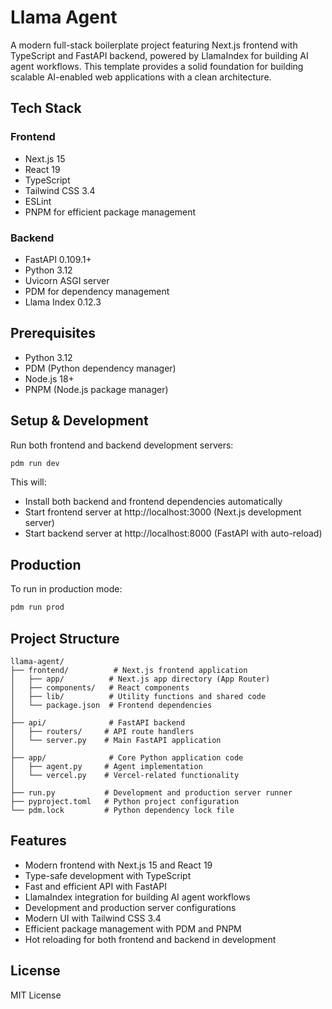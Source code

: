 # Llama Agent

A modern full-stack boilerplate project featuring Next.js frontend with TypeScript and FastAPI backend, powered by LlamaIndex for building AI agent workflows. This template provides a solid foundation for building scalable AI-enabled web applications with a clean architecture.

## Tech Stack

### Frontend
- Next.js 15
- React 19
- TypeScript
- Tailwind CSS 3.4
- ESLint
- PNPM for efficient package management

### Backend
- FastAPI 0.109.1+
- Python 3.12
- Uvicorn ASGI server
- PDM for dependency management
- Llama Index 0.12.3

## Prerequisites

- Python 3.12
- PDM (Python dependency manager)
- Node.js 18+
- PNPM (Node.js package manager)

## Setup & Development

Run both frontend and backend development servers:

```bash
pdm run dev
```

This will:
- Install both backend and frontend dependencies automatically
- Start frontend server at http://localhost:3000 (Next.js development server)
- Start backend server at http://localhost:8000 (FastAPI with auto-reload)

## Production

To run in production mode:

```bash
pdm run prod
```

## Project Structure

```
llama-agent/
├── frontend/          # Next.js frontend application
│   ├── app/          # Next.js app directory (App Router)
│   ├── components/   # React components
│   ├── lib/          # Utility functions and shared code
│   └── package.json  # Frontend dependencies
│
├── api/              # FastAPI backend
│   ├── routers/     # API route handlers
│   └── server.py    # Main FastAPI application
│
├── app/              # Core Python application code
│   ├── agent.py     # Agent implementation
│   └── vercel.py    # Vercel-related functionality
│
├── run.py           # Development and production server runner
├── pyproject.toml   # Python project configuration
└── pdm.lock         # Python dependency lock file
```

## Features

- Modern frontend with Next.js 15 and React 19
- Type-safe development with TypeScript
- Fast and efficient API with FastAPI
- LlamaIndex integration for building AI agent workflows
- Development and production server configurations
- Modern UI with Tailwind CSS 3.4
- Efficient package management with PDM and PNPM
- Hot reloading for both frontend and backend in development

## License

MIT License 